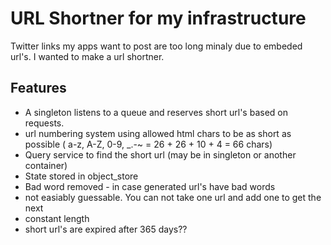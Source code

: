 # URL Shortner for my infrastructure

Twitter links my apps want to post are too long minaly due to embeded url's. I wanted to make a url shortner.

## Features

 - A singleton listens to a queue and reserves short url's based on requests.
 - url numbering system using allowed html chars to be as short as possible ( a-z, A-Z, 0-9, _.-~ = 26 + 26 + 10 + 4 = 66 chars)
 - Query service to find the short url (may be in singleton or another container)
 - State stored in object_store
 - Bad word removed - in case generated url's have bad words
 - not easiably guessable. You can not take one url and add one to get the next
 - constant length
 - short url's are expired after 365 days??
